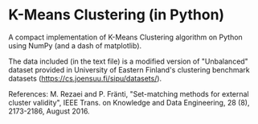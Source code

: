 # K-Means Clustering (in Python)
A compact implementation of K-Means Clustering algorithm on Python using NumPy (and a dash of matplotlib).

The data included (in the text file) is a modified version of "Unbalanced" dataset provided in University of Eastern Finland's clustering benchmark datasets (https://cs.joensuu.fi/sipu/datasets/).

References:
M. Rezaei and P. Fränti, "Set-matching methods for external cluster validity", IEEE Trans. on Knowledge and Data Engineering, 28 (8), 2173-2186, August 2016. 
